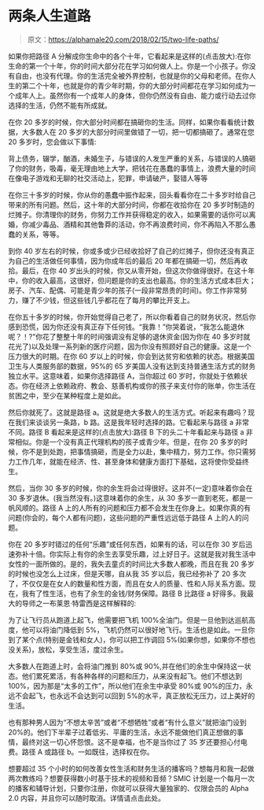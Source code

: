# 两条人生道路

> 原文：<https://alphamale20.com/2018/02/15/two-life-paths/>

如果你把路径 A 分解成你生命中的各个十年，它看起来是这样的(点击放大):在你生命的第一个十年，你的时间大部分花在学习如何做人上。你是一个小孩子。你没有自由，也没有代理。你的生活完全被外界控制，也就是你的父母和老师。在你人生的第二个十年，也就是你的青少年时期，你的大部分时间都花在学习如何成为一个成年人上。虽然你有一个成年人的身体，但你仍然没有自由、能力或行动去过你选择的生活，仍然不能有所成就。

在你 20 多岁的时候，你大部分时间都在搞砸你的生活。同样，如果你看看统计数据，大多数人在 20 多岁的大部分时间里做错了一切，把一切都搞砸了。通常在您 20 多岁时，您会做以下事情:

背上债务，辍学，酗酒，未婚生子，与错误的人发生严重的关系，与错误的人搞砸了你的财务，吸毒，毫无理由地上大学，把钱花在愚蠢的事情上，浪费大量的时间在像电子游戏和无聊的社交活动上，犯罪，申请破产，娶错人等等

在你三十多岁的时候，你从你的愚蠢中振作起来，回头看看你在二十多岁时给自己带来的所有问题。然后，这十年的大部分时间，你都在收拾你在 20 多岁时制造的烂摊子。你清理你的财务，你努力工作并获得稳定的收入，如果需要的话你可以离婚，你减少毒品、酒精和其他鲁莽的活动，你不再浪费时间，你不再陷入不那么愚蠢的关系，等等。

到你 40 岁左右的时候，你或多或少已经收拾好了自己的烂摊子，但你还没有真正为自己的生活做任何事情，因为你成年后的最后 20 年都在搞砸一切，然后再收拾。最后，在你 40 岁出头的时候，你又从零开始，但这次你做得很好。在这十年中，你的收入最高，这很好，但问题是你的支出也最高。你的生活方式成本巨大；房子、汽车、配偶、可能是青少年的孩子(一段非常昂贵的时间)。你工作非常努力，赚了不少钱，但这些钱几乎都花在了每月的攀比开支上。

在你五十多岁的时候，你开始觉得自己老了，所以你看着自己的财务状况，然后你感到恐慌，因为你还没有真正存下任何钱。“我靠！”你哭着说，“我怎么能退休呢？！?"你花了整整十年的时间强调没有足够的退休资金(因为你在 40 多岁时就花光了)以及处理一系列新的医疗问题，因为你没有照顾好自己的健康。这是一个压力很大的时期。在你 60 岁以上的时候，你会到达贫穷和依赖的状态。根据美国卫生与人类服务部的数据，95%的 65 岁美国人没有达到支持普通生活方式的财务独立水平。这意味着，如果你选择路径 A，当你超过 60 岁时，你就处于依赖状态。你在经济上依赖政府、教会、慈善机构或你的孩子来支付你的账单，你生活在贫困之中，至少在某种程度上是如此。

然后你就死了。这就是路径 a。这就是绝大多数人的生活方式。听起来有趣吗？现在我们来谈谈另一条路，b 路。这是我年轻时选择的路。它看起来与路径 a 非常不同。路径 B 看起来是这样的(点击放大):路径 B 下的头二十年看起来与路径 a 非常相似。你是一个没有真正代理机构的孩子或青少年。但是，在你 20 多岁的时候，你不是到处跑，把事情搞砸，而是全力以赴，集中精力，努力工作。你只需努力工作几年，就能在经济、性、甚至身体和健康方面打下基础，这将使你受益终生。

然后，当你 30 多岁的时候，你的余生将会过得很好。这并不(一定)意味着你会在 30 多岁退休。(我当然没有。)这意味着你的余生，从 30 多岁一直到老死，都是一帆风顺的。路径 A 上的人所有的问题和压力都不会发生在你身上。如果你真的有问题(你会的，每个人都有问题)，这些问题的严重性远远低于路径 A 上的人的问题。

你在 20 多岁时错过的任何“乐趣”或任何东西，如果有的话，可以在你 30 岁后迅速弥补十倍。你实际上有你的余生去享受乐趣，过上好日子。这就是我对我生活中女性的一面所做的。是的，我失去童贞的时间比大多数人都晚，而且在我 20 多岁的时候也没怎么上过床，但是天哪，自从我 35 岁以后，我已经弥补了 20 多次了，不仅仅是在女人的数量和性方面，而且在女人的质量、性和人际关系方面。现在，我有了性生活，也有了余生的金钱/财务保障。路径 B 比路径 a 好得多。我最大的导师之一布莱恩·特雷西是这样解释的:

为了让飞行员从跑道上起飞，他需要把飞机 100%全油门。但是一旦他到达巡航高度，他可以将油门降低到 5%，飞机仍然可以很好地飞行。生活也是如此。一旦你到了某个点(特别是金钱和女人)，你可以把工作调回 5%(如果你想，如果你不想也没关系)，放松，享受生活，度过余生。

大多数人在跑道上时，会将油门推到 80%或 90%,并在他们的余生中保持这一状态。他们累死累活，有各种各样的问题和压力，从来没有起飞。他们不想达到 100%，因为那是“太多的工作”，所以他们在余生中承受 80%或 90%的压力，永远不会起飞，也永远不会达到可以回到 5%的水平，真正放松无压力，过上美好的生活。

也有那种男人因为“不想太辛苦”或者“不想牺牲”或者“有什么意义”就把油门设到 20%的。他们下半辈子过着低劣、平庸的生活，永远不能做他们真正想做的事情，最终对这一切心怀怨恨。这不是幸福，也不是当你过了 35 岁还要担心付电费。路径 A 或路径 b。一如既往，选择权在你。

想要超过 35 个小时的如何改善女性生活和财务生活的播客吗？想每月和我一起做两次教练吗？想要获得数小时基于技术的视频和音频？SMIC 计划是一个每月一次的播客和辅导计划，只要你注册，你就可以获得大量独家的、仅限会员的 Alpha 2.0 内容，并且你可以随时取消。详情请点击此处。